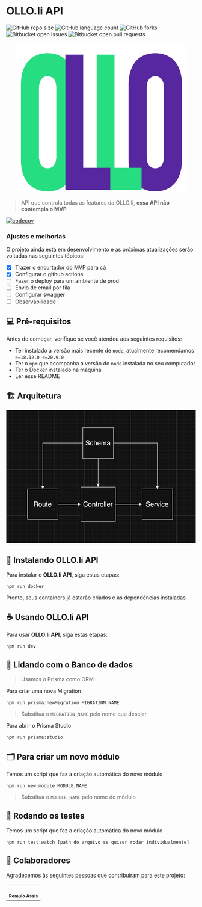 # OLLO.li API

![GitHub repo size](https://img.shields.io/github/repo-size/iuricode/README-template?style=for-the-badge)
![GitHub language count](https://img.shields.io/github/languages/count/iuricode/README-template?style=for-the-badge)
![GitHub forks](https://img.shields.io/github/forks/iuricode/README-template?style=for-the-badge)
![Bitbucket open issues](https://img.shields.io/bitbucket/issues/iuricode/README-template?style=for-the-badge)
![Bitbucket open pull requests](https://img.shields.io/bitbucket/pr-raw/iuricode/README-template?style=for-the-badge)

<div align="center">
<img src="./resource/images/logo-ollo.png" width="450px;" height="400px">
</div>

> API que controla todas as features da OLLO.li, **essa API não contempla o MVP**

[![codecov](https://codecov.io/gh/olloapp/ollo-link-api/graph/badge.svg?token=i92IIJ25y9)](https://codecov.io/gh/olloapp/ollo-link-api)

### Ajustes e melhorias

O projeto ainda está em desenvolvimento e as próximas atualizações serão voltadas nas seguintes tópicos:

- [x] Trazer o encurtador do MVP para cá
- [x] Configurar o github actions
- [ ] Fazer o deploy para um ambiente de prod
- [ ] Envio de email por fila
- [ ] Configurar swagger
- [ ] Observabilidade

## 💻 Pré-requisitos

Antes de começar, verifique se você atendeu aos seguintes requisitos:

- Ter instalado a versão mais recente de `node`, atualmente recomendamos `>=18.12.0 <=20.9.0`
- Ter o `npm` que acompanha a versão do `node` instalada no seu computador
- Ter o Docker instalado na máquina
- Ler esse README

## 🏗️ Arquitetura

<div align="center">
<img src="./resource/images/architecture.png" width="600px;">
</div>

## 🚀 Instalando OLLO.li API

Para instalar o **OLLO.li API**, siga estas etapas:

```
npm run docker
```

Pronto, seus containers já estarão criados e as dependências instaladas

## ☕ Usando OLLO.li API

Para usar **OLLO.li API**, siga estas etapas:

```
npm run dev
```

## 💽 Lidando com o Banco de dados

> Usamos o Prisma como ORM

Para criar uma nova Migration

```
npm run prisma:newMigration MIGRATION_NAME
```

> Substitua o `MIGRATION_NAME` pelo nome que desejar

Para abrir o Prisma Studio

```
npm run prisma:studio
```

## 🗂️ Para criar um novo módulo

Temos um script que faz a criação automática do novo módulo

```
npm run new:module MODULE_NAME
```

> Substitua o `MODULE_NAME` pelo nome do módulo

## 👀 Rodando os testes

Temos um script que faz a criação automática do novo módulo

```
npm run test:watch [path do arquivo se quiser rodar individualmente]
```

## 🤝 Colaboradores

Agradecemos às seguintes pessoas que contribuíram para este projeto:

<table>
  <tr>
    <td align="center">
      <a href="#">
        <img src="https://avatars.githubusercontent.com/u/6963242?s=400&u=270414c180ec18e159a1c57f870880f5fbda2e3f&v=4" width="100px;" alt=""/><br>
        <sub>
          <b>Romulo Assis</b>
        </sub>
      </a>
    </td>
  </tr>
</table>
